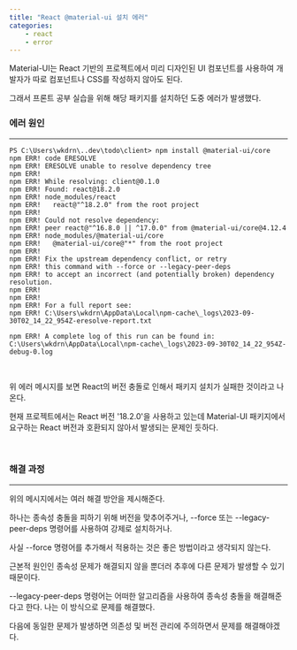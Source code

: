 ```yaml
---
title: "React @material-ui 설치 에러"
categories:
    - react
    - error
---
```



Material-UI는 React 기반의 프로젝트에서 미리 디자인된 UI 컴포넌트를 사용하여 개발자가 따로 컴포넌트나 CSS를 작성하지 않아도 된다.

그래서 프론트 공부 실습을 위해 해당 패키지를 설치하던 도중 에러가 발생했다.

### 에러 원인
---

```
PS C:\Users\wkdrn\..dev\todo\client> npm install @material-ui/core
npm ERR! code ERESOLVE
npm ERR! ERESOLVE unable to resolve dependency tree
npm ERR! 
npm ERR! While resolving: client@0.1.0
npm ERR! Found: react@18.2.0
npm ERR! node_modules/react
npm ERR!   react@"^18.2.0" from the root project
npm ERR!
npm ERR! Could not resolve dependency:
npm ERR! peer react@"^16.8.0 || ^17.0.0" from @material-ui/core@4.12.4
npm ERR! node_modules/@material-ui/core
npm ERR!   @material-ui/core@"*" from the root project
npm ERR!
npm ERR! Fix the upstream dependency conflict, or retry
npm ERR! this command with --force or --legacy-peer-deps
npm ERR! to accept an incorrect (and potentially broken) dependency resolution.
npm ERR!
npm ERR!
npm ERR! For a full report see:
npm ERR! C:\Users\wkdrn\AppData\Local\npm-cache\_logs\2023-09-30T02_14_22_954Z-eresolve-report.txt

npm ERR! A complete log of this run can be found in: C:\Users\wkdrn\AppData\Local\npm-cache\_logs\2023-09-30T02_14_22_954Z-debug-0.log 
```

<br>

위 에러 메시지를 보면 React의 버전 충돌로 인해서 패키지 설치가 실패한 것이라고 나온다.

현재 프로젝트에서는 React 버전 '18.2.0'을 사용하고 있는데 Material-UI 패키지에서 요구하는 React 버전과 호환되지 않아서 발생되는 문제인 듯하다.

<br>

### 해결 과정
---

위의 메시지에서는 여러 해결 방안을 제시해준다.

하나는 종속성 충돌을 피하기 위해 버전을 맞추어주거나, --force 또는 --legacy-peer-deps 명령어를 사용하여 강제로 설치하거나.

사실 --force 명령어를 추가해서 적용하는 것은 좋은 방법이라고 생각되지 않는다.

근본적 원인인 종속성 문제가 해결되지 않을 뿐더러 추후에 다른 문제가 발생할 수 있기 때문이다.

--legacy-peer-deps 명령어는 어떠한 알고리즘을 사용하여 종속성 충돌을 해결해준다고 한다. 나는 이 방식으로 문제를 해결했다.

다음에 동일한 문제가 발생하면 의존성 및 버전 관리에 주의하면서 문제를 해결해야겠다.